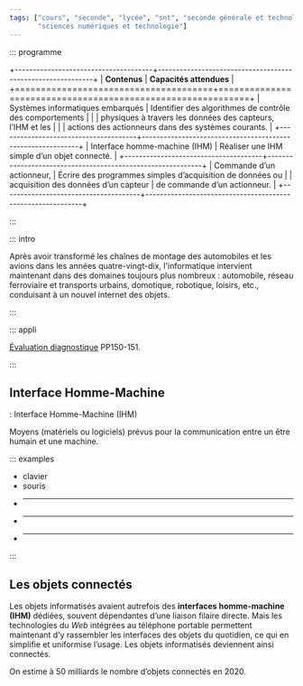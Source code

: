 ```yaml
---
tags: ["cours", "seconde", "lycée", "snt", "seconde générale et technologique",
       "sciences numériques et technologie"]
---
```


::: programme

+--------------------------------------+------------------------------------------------------------+
|             **Contenus**             |                  **Capacités attendues**                   |
+======================================+============================================================+
| Systèmes informatiques embarqués     | Identifier des algorithmes de contrôle des comportements   |
|                                      | physiques à travers les données des capteurs, l’IHM et les |
|                                      | actions des actionneurs dans des systèmes courants.        |
+--------------------------------------+------------------------------------------------------------+
| Interface homme-machine (IHM)        | Réaliser une IHM simple d’un objet connecté.               |
+--------------------------------------+------------------------------------------------------------+
| Commande d’un actionneur,            | Écrire des programmes simples d’acquisition de données ou  |
| acquisition des données d’un capteur | de commande d’un actionneur.                               |
+--------------------------------------+------------------------------------------------------------+

:::

::: intro

Après avoir transformé les chaînes de montage des automobiles et les avions dans les années
quatre-vingt-dix, l'informatique intervient maintenant dans des domaines toujours plus nombreux :
automobile, réseau ferroviaire et transports urbains, domotique, robotique, loisirs, etc.,
conduisant à un nouvel internet des objets.

:::

::: appli

[Évaluation diagnostique](https://lienmini.fr/3389-702) PP150-151.

:::

## Interface Homme-Machine

: Interface Homme-Machine (IHM)

Moyens (matériels ou logiciels) prévus pour la communication entre un être humain et une machine. 

::: examples

- clavier
- souris
- __________
- __________
- __________


:::

## Les objets connectés

Les objets informatisés avaient autrefois des **interfaces homme-machine (IHM)** dédiées, souvent
dépendantes d’une liaison filaire directe. Mais les technologies du _Web_ intégrées au téléphone
portable permettent maintenant d’y rassembler les interfaces des objets du quotidien, ce qui en
simplifie et uniformise l’usage. Les objets informatisés deviennent ainsi connectés.

On estime à 50 milliards le nombre d’objets connectés en 2020.

